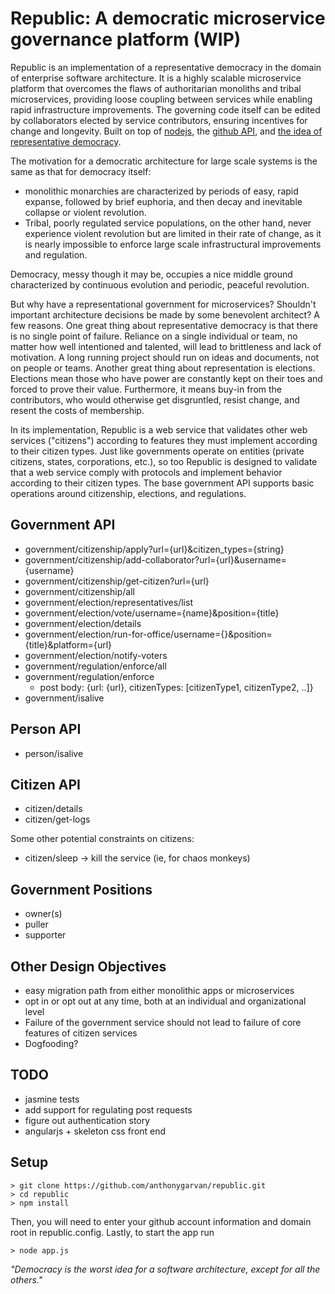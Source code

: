 # Republic: A democratic microservice governance platform (WIP)

Republic is an implementation of a representative democracy in the domain of enterprise software architecture. It is a highly scalable microservice platform that overcomes the flaws of authoritarian monoliths and tribal microservices, providing loose coupling between services while enabling rapid infrastructure improvements. The governing code itself can be edited by collaborators elected by service contributors, ensuring incentives for change and longevity. Built on top of [nodejs](https://nodejs.org/), the [github API](https://developer.github.com/v3/), and [the idea of representative democracy](https://en.wikipedia.org/wiki/Republic).  

The motivation for a democratic architecture for large scale systems is the same as that for democracy itself:
- monolithic monarchies are characterized by periods of easy, rapid expanse, followed by brief euphoria, and then decay and inevitable collapse or violent revolution.
- Tribal, poorly regulated service populations, on the other hand, never experience violent revolution but are limited in their rate of change, as it is nearly impossible to enforce large scale infrastructural improvements and regulation.

Democracy, messy though it may be, occupies a nice middle ground characterized by continuous evolution and periodic, peaceful revolution.  

But why have a representational government for microservices? Shouldn't important architecture decisions be made by some benevolent architect? A few reasons. One great thing about representative democracy is that there is no single point of failure. Reliance on a single individual or team, no matter how well intentioned and talented, will lead to brittleness and lack of motivation. A long running project should run on ideas and documents, not on people or teams. Another great thing about representation is elections. Elections mean those who have power are constantly kept on their toes and forced to prove their value. Furthermore, it means buy-in from the contributors, who would otherwise get disgruntled, resist change, and resent the costs of membership.

In its implementation, Republic is a web service that validates other web services ("citizens") according to features they must implement according to their citizen types. Just like governments operate on entities (private citizens, states, corporations, etc.), so too Republic is designed to validate that a web service comply with protocols and implement behavior according to their citizen types. The base government API supports basic operations around citizenship, elections, and regulations.

## Government API
- government/citizenship/apply?url={url}&citizen_types={string}
- government/citizenship/add-collaborator?url={url}&username={username}
- government/citizenship/get-citizen?url={url}
- government/citizenship/all
- government/election/representatives/list
- government/election/vote/username={name}&position={title}
- government/election/details
- government/election/run-for-office/username={}&position={title}&platform={url}
- government/election/notify-voters
- government/regulation/enforce/all
- government/regulation/enforce
    - post body: {url: {url}, citizenTypes: [citizenType1, citizenType2, ..]}
- government/isalive

## Person API
- person/isalive

## Citizen API
- citizen/details
- citizen/get-logs

Some other potential constraints on citizens:
- citizen/sleep -> kill the service (ie, for chaos monkeys)

## Government Positions
- owner(s)
- puller
- supporter

## Other Design Objectives
- easy migration path from either monolithic apps or microservices
- opt in or opt out at any time, both at an individual and organizational level
- Failure of the government service should not lead to failure of core features of citizen services
- Dogfooding?

## TODO
- jasmine tests
- add support for regulating post requests
- figure out authentication story
- angularjs + skeleton css front end

## Setup
```
> git clone https://github.com/anthonygarvan/republic.git
> cd republic
> npm install
```
Then, you will need to enter your github account information and domain root in republic.config. Lastly, to start the app run
```
> node app.js
```
*"Democracy is the worst idea for a software architecture, except for all the others."*
